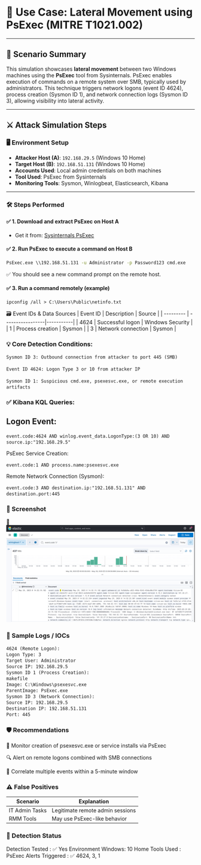# 🧠 Use Case: Lateral Movement using PsExec (MITRE T1021.002)

---

## 📖 Scenario Summary

This simulation showcases **lateral movement** between two Windows machines using the **PsExec** tool from Sysinternals. PsExec enables execution of commands on a remote system over SMB, typically used by administrators. This technique triggers network logons (event ID 4624), process creation (Sysmon ID 1), and network connection logs (Sysmon ID 3), allowing visibility into lateral activity.

---

## ⚔️ Attack Simulation Steps

### 🖥️ Environment Setup

- **Attacker Host (A)**: `192.168.29.5` (Windows 10 Home)  
- **Target Host (B)**: `192.168.51.131` (Windows 10 Home)  
- **Accounts Used**: Local admin credentials on both machines  
- **Tool Used**: PsExec from Sysinternals  
- **Monitoring Tools**: Sysmon, Winlogbeat, Elasticsearch, Kibana  

---

### 🛠️ Steps Performed

#### ✅ 1. Download and extract PsExec on Host A

- Get it from: [Sysinternals PsExec](https://docs.microsoft.com/en-us/sysinternals/downloads/psexec)

#### ✅ 2. Run PsExec to execute a command on Host B

```cmd
PsExec.exe \\192.168.51.131 -u Administrator -p Password123 cmd.exe
```
✅ You should see a new command prompt on the remote host.

#### ✅ 3. Run a command remotely (example)
```
ipconfig /all > C:\Users\Public\netinfo.txt
```
🗃️ Event IDs & Data Sources
| Event ID	| Description      |	Source |
| --------- | -----------------|-----------|
|  4624	    | Successful logon | Windows Security |
|   1	    | Process creation |	Sysmon |
|   3	    | Network connection |	      Sysmon |


### 💡 Core Detection Conditions:
```
Sysmon ID 3: Outbound connection from attacker to port 445 (SMB)

Event ID 4624: Logon Type 3 or 10 from attacker IP

Sysmon ID 1: Suspicious cmd.exe, psexesvc.exe, or remote execution artifacts
```
### ✅ Kibana KQL Queries:
## Logon Event:
```
event.code:4624 AND winlog.event_data.LogonType:(3 OR 10) AND source.ip:"192.168.29.5"
```
PsExec Service Creation:
```
event.code:1 AND process.name:psexesvc.exe
```
Remote Network Connection (Sysmon):
```
event.code:3 AND destination.ip:"192.168.51.131" AND destination.port:445
```
### 📸 Screenshot
📄 ![alt text](<sample log.png>)

### 🧪 Sample Logs / IOCs
```
4624 (Remote Logon):
Logon Type: 3
Target User: Administrator
Source IP: 192.168.29.5
Sysmon ID 1 (Process Creation):
makefile
Image: C:\Windows\psexesvc.exe
ParentImage: PsExec.exe
Sysmon ID 3 (Network Connection):
Source IP: 192.168.29.5
Destination IP: 192.168.51.131
Port: 445
```
### 🛡️ Recommendations
🚨 Monitor creation of psexesvc.exe or service installs via PsExec

🔍 Alert on remote logons combined with SMB connections

🧠 Correlate multiple events within a 5-minute window

### ⚠️ False Positives
| Scenario	| Explanation |
| ----------|-------------|
|IT Admin Tasks| Legitimate remote admin sessions |
|RMM Tools	| May use PsExec-like behavior |

### 📌 Detection Status

Detection Tested :	✅ Yes
Environment	Windows: 10 Home
Tools Used : PsExec
Alerts Triggered : ✅ 4624, 3, 1